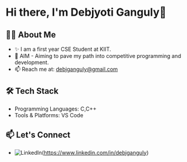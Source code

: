# Hi there, I'm Debjyoti Ganguly👋

## 👨‍💻 About Me
- ✨ I am a first year CSE Student at KIIT.
- 🎯 AIM - Aiming to pave my path into competitive programming and development.
- 📫 Reach me at: debjganguly@gmail.com 

## 🛠️ Tech Stack
- Programming Languages: C,C++
- Tools & Platforms: VS Code

## 📫 Let's Connect
- ![LinkedIn](https://images.app.goo.gl/Q6PwfgDVUqdwk5f6A)(https://www.linkedin.com/in/debjganguly)
